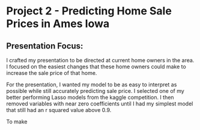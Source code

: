 # Project 2 - Predicting Home Sale Prices in Ames Iowa

## Presentation Focus: 
I crafted my presentation to be directed at current home owners in the area. I focused on the easiest changes that these home owners could make to increase the sale price of that home. 

For the presentation, I wanted my model to be as easy to interpret as possible while still accurately predicting sale price. I selected one of my better performing Lasso models from the kaggle competition. I then removed variables with near zero coefficients until I had my simplest model that still had an r squared value above 0.9. 

To make